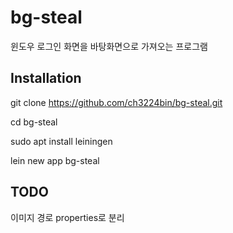 # bg-steal

윈도우 로그인 화면을 바탕화면으로 가져오는 프로그램

## Installation

git clone https://github.com/ch3224bin/bg-steal.git

cd bg-steal

sudo apt install leiningen

lein new app bg-steal

## TODO

이미지 경로 properties로 분리
